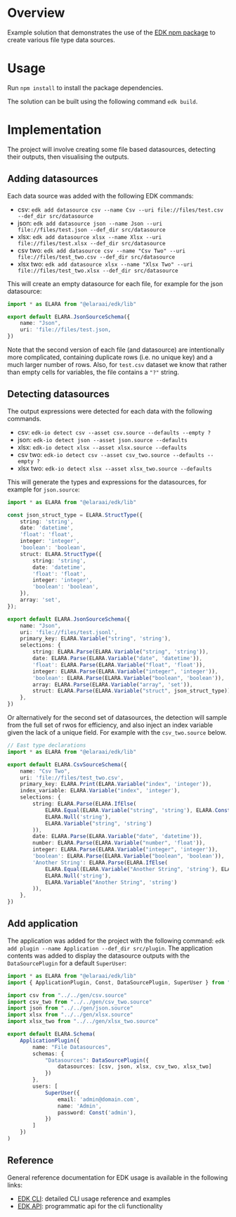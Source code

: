 # Overview

Example solution that demonstrates the use of the [EDK npm package](https://www.npmjs.com/package/@elaraai/edk) to create various file type data sources.

# Usage

Run `npm install` to install the package dependencies.

The solution can be built using the following command ```edk build```.

# Implementation
The project will involve creating some file based datasources, detecting their outputs, then visualising the outputs.

## Adding datasources
Each data source was added with the following EDK commands:

- csv: ```edk add datasource csv --name Csv --uri file://files/test.csv --def_dir src/datasource```
- json: ```edk add datasource json --name Json --uri file://files/test.json --def_dir src/datasource```
- xlsx: ```edk add datasource xlsx --name Xlsx --uri file://files/test.xlsx --def_dir src/datasource```
- csv two: ```edk add datasource csv --name "Csv Two" --uri file://files/test_two.csv --def_dir src/datasource```
- xlsx two: ```edk add datasource xlsx --name "Xlsx Two" --uri file://files/test_two.xlsx --def_dir src/datasource```

This will create an empty datasource for each file, for example for the json datasource:

```typescript
import * as ELARA from "@elaraai/edk/lib"

export default ELARA.JsonSourceSchema({
    name: "Json",
    uri: 'file://files/test.json,
})
```

Note that the second version of each file (and datasource) are intentionally more complicated, containing duplicate rows (i.e. no unique key) and a much larger number of rows. Also, for `test.csv` dataset we know that rather than empty cells for variables, the file contains a `"?"` string.

## Detecting datasources
The output expressions were detected for each data with the following commands.
- csv: ```edk-io detect csv --asset csv.source --defaults --empty ?```
- json: ```edk-io detect json --asset json.source --defaults```
- xlsx: ```edk-io detect xlsx --asset xlsx.source --defaults```
- csv two: ```edk-io detect csv --asset csv_two.source --defaults --empty ?```
- xlsx two: ```edk-io detect xlsx --asset xlsx_two.source --defaults```

This will generate the types and expressions for the datasources, for example for ```json.source```:

```typescript
import * as ELARA from "@elaraai/edk/lib"

const json_struct_type = ELARA.StructType({
    string: 'string',
    date: 'datetime',
    'float': 'float',
    integer: 'integer',
    'boolean': 'boolean',
    struct: ELARA.StructType({
        string: 'string',
        date: 'datetime',
        'float': 'float',
        integer: 'integer',
        'boolean': 'boolean',
    }),
    array: 'set',
});

export default ELARA.JsonSourceSchema({
    name: "Json",
    uri: 'file://files/test.jsonl',
    primary_key: ELARA.Variable("string", 'string'),
    selections: {
        string: ELARA.Parse(ELARA.Variable("string", 'string')),
        date: ELARA.Parse(ELARA.Variable("date", 'datetime')),
        'float': ELARA.Parse(ELARA.Variable("float", 'float')),
        integer: ELARA.Parse(ELARA.Variable("integer", 'integer')),
        'boolean': ELARA.Parse(ELARA.Variable("boolean", 'boolean')),
        array: ELARA.Parse(ELARA.Variable("array", 'set')),
        struct: ELARA.Parse(ELARA.Variable("struct", json_struct_type)),
    },
})
```
Or alternatively for the second set of datasources, the detection will sample from the full set of rwos for efficiency, and also inject an index variable given the lack of a unique field. For example with the `csv_two.source` below.

```typescript
// East type declarations 
import * as ELARA from "@elaraai/edk/lib"

export default ELARA.CsvSourceSchema({
    name: "Csv Two",
    uri: 'file://files/test_two.csv',
    primary_key: ELARA.Print(ELARA.Variable("index", 'integer')),
    index_variable: ELARA.Variable("index", 'integer'),
    selections: {
        string: ELARA.Parse(ELARA.IfElse(
            ELARA.Equal(ELARA.Variable("string", 'string'), ELARA.Const("?")),
            ELARA.Null('string'),
            ELARA.Variable("string", 'string')
        )),
        date: ELARA.Parse(ELARA.Variable("date", 'datetime')),
        number: ELARA.Parse(ELARA.Variable("number", 'float')),
        integer: ELARA.Parse(ELARA.Variable("integer", 'integer')),
        'boolean': ELARA.Parse(ELARA.Variable("boolean", 'boolean')),
        'Another String': ELARA.Parse(ELARA.IfElse(
            ELARA.Equal(ELARA.Variable("Another String", 'string'), ELARA.Const("?")),
            ELARA.Null('string'),
            ELARA.Variable("Another String", 'string')
        )),
    },
})
```

## Add application
The application was added for the project with the following command: ```edk add plugin --name Application --def_dir src/plugin```. The application contents was added to display the datasource outputs with the ```DataSourcePlugin``` for a default ```SuperUser```:

```typescript
import * as ELARA from "@elaraai/edk/lib"
import { ApplicationPlugin, Const, DataSourcePlugin, SuperUser } from "@elaraai/edk/lib"

import csv from "../../gen/csv.source"
import csv_two from "../../gen/csv_two.source"
import json from "../../gen/json.source"
import xlsx from "../../gen/xlsx.source"
import xlsx_two from "../../gen/xlsx_two.source"

export default ELARA.Schema(
    ApplicationPlugin({
        name: "File Datasources",
        schemas: {
            "Datasources": DataSourcePlugin({
                datasources: [csv, json, xlsx, csv_two, xlsx_two]
            })
        },
        users: [
            SuperUser({
                email: 'admin@domain.com',
                name: 'Admin',
                password: Const('admin'),
            })
        ]
    })
)
```

## Reference

General reference documentation for EDK usage is available in the following links:
- [EDK CLI](https://elaraai.github.io/docs/cli/cli): detailed CLI usage reference and examples
- [EDK API](https://elaraai.github.io/docs/edk): programmatic api for the cli functionality